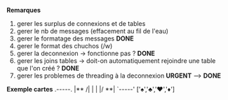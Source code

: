 **Remarques**


1. gerer les surplus de connexions et de tables
2. gerer le nb de messages (effacement au fil de l'eau)
3. gerer le formatage des messages **DONE**
4. gerer le format des chuchos (/w)
5. gerer la deconnexion -> fonctionne pas ? **DONE**
6. gerer les joins tables -> doit-on automatiquement rejoindre une table que l'on créé ? **DONE**
7. gerer les problemes de threading à la deconnexion **URGENT** --> **DONE**



**Exemple cartes**
.-----.
|**  /|
|     |
|/  **|
`-----'
['♠','♣','♥','♦']
